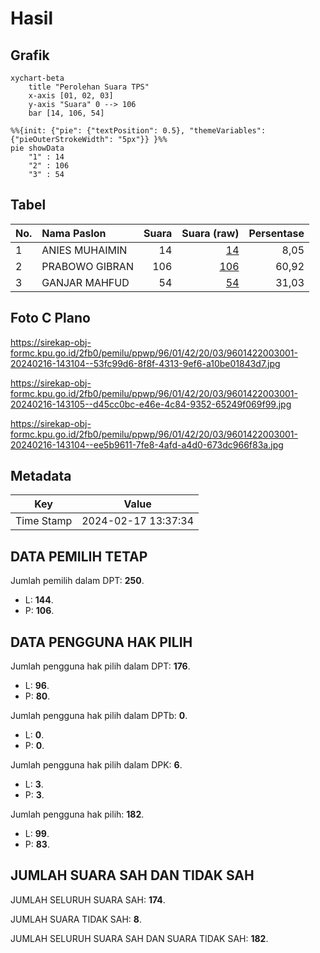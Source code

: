 # Hasil

## Grafik

```mermaid
xychart-beta
    title "Perolehan Suara TPS"
    x-axis [01, 02, 03]
    y-axis "Suara" 0 --> 106
    bar [14, 106, 54]
```

```mermaid
%%{init: {"pie": {"textPosition": 0.5}, "themeVariables": {"pieOuterStrokeWidth": "5px"}} }%%
pie showData
    "1" : 14
    "2" : 106
    "3" : 54
```

## Tabel

| No. | Nama Paslon    | Suara | Suara (raw) | Persentase |
|:--- |:-------------- | -----:| -----------:| ----------:|
| 1   | ANIES MUHAIMIN | 14    | [14][p-1]   | 8,05       |
| 2   | PRABOWO GIBRAN | 106   | [106][p-2]  | 60,92      |
| 3   | GANJAR MAHFUD  | 54    | [54][p-3]   | 31,03      |


[p-1]: https://github.com/gigit-pemilu/pemilu-2024-96-papua-barat-daya/blob/main/pilpres/hitung-suara/sub/96-papua-barat-daya/sub/01-sorong/sub/42-moisegen/sub/2003-klasof/sub/001-tps/sub/paslon-1.txt
[p-2]: https://github.com/gigit-pemilu/pemilu-2024-96-papua-barat-daya/blob/main/pilpres/hitung-suara/sub/96-papua-barat-daya/sub/01-sorong/sub/42-moisegen/sub/2003-klasof/sub/001-tps/sub/paslon-2.txt
[p-3]: https://github.com/gigit-pemilu/pemilu-2024-96-papua-barat-daya/blob/main/pilpres/hitung-suara/sub/96-papua-barat-daya/sub/01-sorong/sub/42-moisegen/sub/2003-klasof/sub/001-tps/sub/paslon-3.txt

## Foto C Plano

https://sirekap-obj-formc.kpu.go.id/2fb0/pemilu/ppwp/96/01/42/20/03/9601422003001-20240216-143104--53fc99d6-8f8f-4313-9ef6-a10be01843d7.jpg

https://sirekap-obj-formc.kpu.go.id/2fb0/pemilu/ppwp/96/01/42/20/03/9601422003001-20240216-143105--d45cc0bc-e46e-4c84-9352-65249f069f99.jpg

https://sirekap-obj-formc.kpu.go.id/2fb0/pemilu/ppwp/96/01/42/20/03/9601422003001-20240216-143104--ee5b9611-7fe8-4afd-a4d0-673dc966f83a.jpg


## Metadata

| Key        | Value               |
| ---------- | ------------------- |
| Time Stamp | 2024-02-17 13:37:34 |


## DATA PEMILIH TETAP

Jumlah pemilih dalam DPT: **250**.
 * L: **144**.
 * P: **106**.

## DATA PENGGUNA HAK PILIH

Jumlah pengguna hak pilih dalam DPT: **176**.
 * L: **96**.
 * P: **80**.

Jumlah pengguna hak pilih dalam DPTb: **0**.
 * L: **0**.
 * P: **0**.

Jumlah pengguna hak pilih dalam DPK: **6**.
 * L: **3**.
 * P: **3**.

Jumlah pengguna hak pilih: **182**.
 * L: **99**.
 * P: **83**.

## JUMLAH SUARA SAH DAN TIDAK SAH

JUMLAH SELURUH SUARA SAH: **174**.

JUMLAH SUARA TIDAK SAH: **8**.

JUMLAH SELURUH SUARA SAH DAN SUARA TIDAK SAH: **182**.


